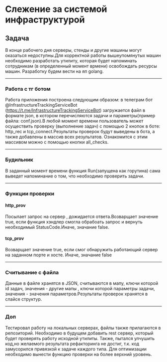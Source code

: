 
# Слежение за системой инфраструктурой
## Задача
В конце рабочего дня серверы, стенды и другие машины могут оказаться недоступны.Для корректной работы вышеупомянутых машин необходимо разработать утилиту, которая будет напоминать сотрудникам (в определенный момент врмени) освобождать ресурсы машин. Разработку будем вести на яп golang. 

___
### Работа с тг ботом
Работа приложения построена следующим образом: в телеграм бот @InfrastructureTrackingServiceBot (https://t.me/InfrastructureTrackingServiceBot) загружается файл в формате json, в котором перечисляются задачи и параметры(пример файла: conf.json).В любой момент времени пользователь может осуществить проверку (выполнение задач) с помощью 2 кнопок в боте: http_rec и tcp_connect.Результаты проверок будут выведены в бота, а также добавлены в массив всех результатов. Ознакомится с этим массивом можно с помощью кнопки all_checks.
___
### Будильник
В заданный момент времени функция Run(запущена как горутина) сама выведет напоминание о том, что необходимо проверить задачи.
___
### Функции проверки
#### http_prov
Посылает запрос на сервер , дожидается ответа.Возварщает значение true, если функция хэндлер смогла обрабоать запрос и вернуть необходимый StatusCode.Иначе, значание false.
#### tcp_prov
Возварщает значение true, если смог обнаружить работающий сервер на заданном порте и хосте. Иначе, значание false 
___
### Считывание с файла
 Данные в файле хранятся в JSON, считываются в мапу, ключи которой id задач, значения - другие мапы , ключи которой параметры задачи, значения - значения параметров.Результаты проверок хранятся в слайсе структур.
 ___
 ### Доп
 Тестировал работу на локальных серверах, файлы также прилагаются в репозиторий.
 Необходимо в будущем добавить rest сервер, который будет проверять работу исходной утилиты.
 Также, пытался улчушить код,но желаемого результата рефакторинга не достиг, т.к. код замусорился привязкой к задаче каждого типа. Для оптимизации необходимо вынести функцию проверки на более верхний уровень.
